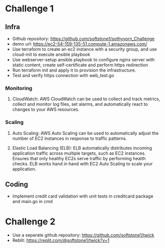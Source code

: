 # Challenge 1
## Infra
- Github repository: https://github.com/softstone1/sothyvorn_Challenge
- demo url: https://ec2-54-159-135-51.compute-1.amazonaws.com/
- Use terraform to create an ec2 instance with a security group, and use cloud-init to execute ansible playbook
- Use webserver-setup ansible playbook to configure nginx server with static content, create self-certificate and perform https redirection
- Run terraform init and apply it to provision the infrastructure.
- Test and verify https connection with web_test.go

### Monitoring

1. CloudWatch: AWS CloudWatch can be used to collect and track metrics, collect and monitor log files, set alarms, and automatically react to changes to your AWS resources.

### Scaling

1. Auto Scaling: AWS Auto Scaling can be used to automatically adjust the number of EC2 instances in response to traffic patterns.

2. Elastic Load Balancing (ELB): ELB automatically distributes incoming application traffic across multiple targets, such as EC2 instances. Ensures that only healthy EC2s serve traffic by performing health checks. ELB works hand in hand with EC2 Auto Scaling to scale your application.

## Coding
- Implement credit card validation with unit tests in creditcard package and main.go in cmd

# Challenge 2
- Use a seperate github repository: https://github.com/softstone1/twick
- Reblit: https://replit.com/@softstone1/twick?v=1